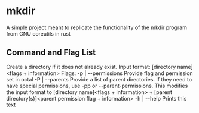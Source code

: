 # mkdir
A simple project meant to replicate the functionality of the mkdir program from GNU coreutils in rust

## Command and Flag List
Create a directory if it does not already exist.
Input format: [directory name]<flags + information>
Flags:
    -p | --permissions
        Provide flag and permission set in octal
    -P | --parents 
        Provide a list of parent directories. If they need to have special permissions, use -pp or --parent-permissions.
        This modifies the input format to [directory name]<flags + information> + [parent directory(s)]<parent permission flag + information>
    -h | --help
        Prints this text